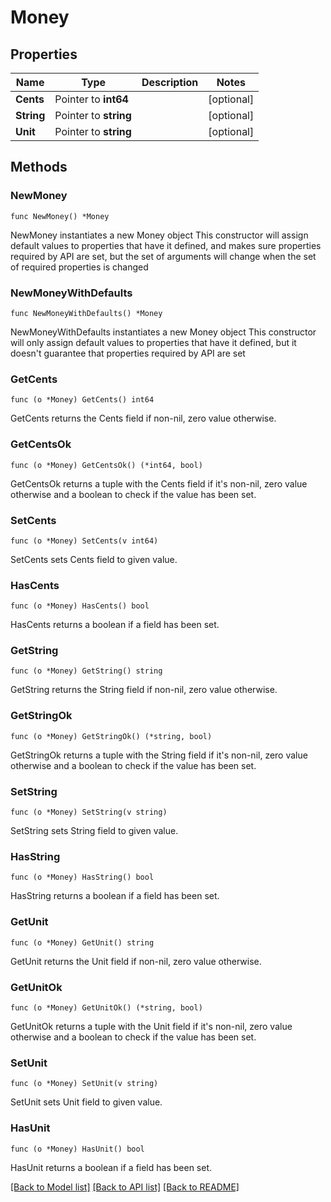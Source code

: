 # Money

## Properties

Name | Type | Description | Notes
------------ | ------------- | ------------- | -------------
**Cents** | Pointer to **int64** |  | [optional] 
**String** | Pointer to **string** |  | [optional] 
**Unit** | Pointer to **string** |  | [optional] 

## Methods

### NewMoney

`func NewMoney() *Money`

NewMoney instantiates a new Money object
This constructor will assign default values to properties that have it defined,
and makes sure properties required by API are set, but the set of arguments
will change when the set of required properties is changed

### NewMoneyWithDefaults

`func NewMoneyWithDefaults() *Money`

NewMoneyWithDefaults instantiates a new Money object
This constructor will only assign default values to properties that have it defined,
but it doesn't guarantee that properties required by API are set

### GetCents

`func (o *Money) GetCents() int64`

GetCents returns the Cents field if non-nil, zero value otherwise.

### GetCentsOk

`func (o *Money) GetCentsOk() (*int64, bool)`

GetCentsOk returns a tuple with the Cents field if it's non-nil, zero value otherwise
and a boolean to check if the value has been set.

### SetCents

`func (o *Money) SetCents(v int64)`

SetCents sets Cents field to given value.

### HasCents

`func (o *Money) HasCents() bool`

HasCents returns a boolean if a field has been set.

### GetString

`func (o *Money) GetString() string`

GetString returns the String field if non-nil, zero value otherwise.

### GetStringOk

`func (o *Money) GetStringOk() (*string, bool)`

GetStringOk returns a tuple with the String field if it's non-nil, zero value otherwise
and a boolean to check if the value has been set.

### SetString

`func (o *Money) SetString(v string)`

SetString sets String field to given value.

### HasString

`func (o *Money) HasString() bool`

HasString returns a boolean if a field has been set.

### GetUnit

`func (o *Money) GetUnit() string`

GetUnit returns the Unit field if non-nil, zero value otherwise.

### GetUnitOk

`func (o *Money) GetUnitOk() (*string, bool)`

GetUnitOk returns a tuple with the Unit field if it's non-nil, zero value otherwise
and a boolean to check if the value has been set.

### SetUnit

`func (o *Money) SetUnit(v string)`

SetUnit sets Unit field to given value.

### HasUnit

`func (o *Money) HasUnit() bool`

HasUnit returns a boolean if a field has been set.


[[Back to Model list]](../README.md#documentation-for-models) [[Back to API list]](../README.md#documentation-for-api-endpoints) [[Back to README]](../README.md)


